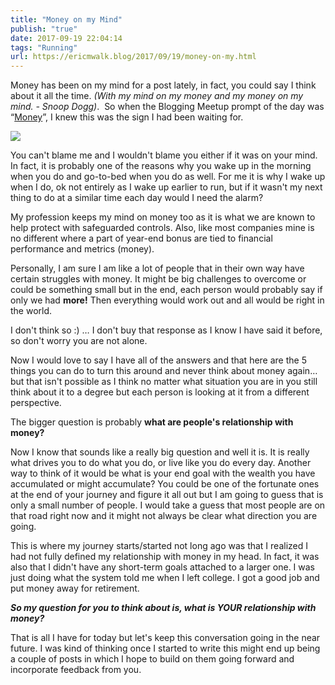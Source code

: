```yaml
---
title: "Money on my Mind"
publish: "true"
date: 2017-09-19 22:04:14
tags: "Running"
url: https://ericmwalk.blog/2017/09/19/money-on-my.html
---
```


Money has been on my mind for a post lately, in fact, you could say I think about it all the time. <i>(With my mind on my money and my money on my mind. - Snoop Dogg)</i>.  So when the Blogging Meetup prompt of the day was “<a href="https://bloggingmeetup.com/2017/09/19/tuesday-prompt/">Money</a>”, I knew this was the sign I had been waiting for.


![](https://ericmwalk.blog/uploads/2022/e74c6700c5.jpg)

You can't blame me and I wouldn't blame you either if it was on your mind. In fact, it is probably one of the reasons why you wake up in the morning when you do and go-to-bed when you do as well. For me it is why I wake up when I do, ok not entirely as I wake up earlier to run, but if it wasn't my next thing to do at a similar time each day would I need the alarm?

My profession keeps my mind on money too as it is what we are known to help protect with safeguarded controls. Also, like most companies mine is no different where a part of year-end bonus are tied to financial performance and metrics (money).

Personally, I am sure I am like a lot of people that in their own way have certain struggles with money. It might be big challenges to overcome or could be something small but in the end, each person would probably say if only we had <b>more!</b> Then everything would work out and all would be right in the world.

I don't think so :) … I don't buy that response as I know I have said it before, so don't worry you are not alone.

Now I would love to say I have all of the answers and that here are the 5 things you can do to turn this around and never think about money again… but that isn't possible as I think no matter what situation you are in you still think about it to a degree but each person is looking at it from a different perspective.

The bigger question is probably <b>what are people's relationship with money?</b>

Now I know that sounds like a really big question and well it is. It is really what drives you to do what you do, or live like you do every day. Another way to think of it would be what is your end goal with the wealth you have accumulated or might accumulate? You could be one of the fortunate ones at the end of your journey and figure it all out but I am going to guess that is only a small number of people. I would take a guess that most people are on that road right now and it might not always be clear what direction you are going.

This is where my journey starts/started not long ago was that I realized I had not fully defined my relationship with money in my head. In fact, it was also that I didn't have any short-term goals attached to a larger one. I was just doing what the system told me when I left college. I got a good job and put money away for retirement.

<i><b>So my question for you to think about is, what is YOUR relationship with money?</b></i>

That is all I have for today but let's keep this conversation going in the near future. I was kind of thinking once I started to write this might end up being a couple of posts in which I hope to build on them going forward and incorporate feedback from you.